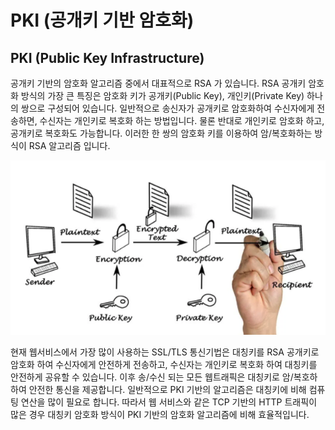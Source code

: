 # PKI \(공개키 기반 암호화\)

## PKI \(Public Key Infrastructure\)

공개키 기반의 암호화 알고리즘 중에서 대표적으로 RSA 가 있습니다. RSA 공개키 암호화 방식의 가장 큰 특징은 암호화 키가 공개키\(Public Key\), 개인키\(Private Key\) 하나의 쌍으로 구성되어 있습니다. 일반적으로 송신자가 공개키로 암호화하여 수신자에게 전송하면, 수신자는 개인키로 복호화 하는 방법입니다. 물론 반대로 개인키로 암호화 하고, 공개키로 복호화도 가능합니다. 이러한 한 쌍의 암호화 키를 이용하여 암/복호화하는 방식이 RSA 알고리즘 입니다.

![](../../.gitbook/assets/image%20%284%29.png)

현재 웹서비스에서 가장 많이 사용하는 SSL/TLS 통신기법은 대칭키를 RSA 공개키로 암호화 하여 수신자에게 안전하게 전송하고, 수신자는 개인키로 복호화 하여 대칭키를 안전하게 공유할 수 있습니다. 이후 송/수신 되는 모든 웹트래픽은 대칭키로 암/복호하하여 안전한 통신을 제공합니다. 일반적으로 PKI 기반의 알고리즘은 대칭키에 비해 컴퓨팅 연산을 많이 필요로 합니다. 따라서 웹 서비스와 같은 TCP 기반의 HTTP 트래픽이 많은 경우 대칭키 암호화 방식이 PKI 기반의 암호화 알고리즘에 비해 효율적입니다.

